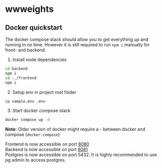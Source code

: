 # wwweights
## Docker quickstart
The docker compose stack should allow you to get everything up and running in no time.
However it is still required to run `npm i` manually for front- and backend.
1. Install node dependencies
```sh
cd backend
npm i
cd ../frontend
npm i
```
2. Setup env in project root folder
```sh
cp sample.env .env
```
3. Start docker compose stack
```sh
docker compose up -d
```
**Note:** Older version of docker might require a - between docker and compose (`docker-compose`)

Frontend is now accessible on port [8080](http://localhost:8080)    
Backend is now accessible on port [8081](http://localhost:8081)    
Postgres is now accessible on port 5432. It is highly recommended to use pg admin to access postgres.    

